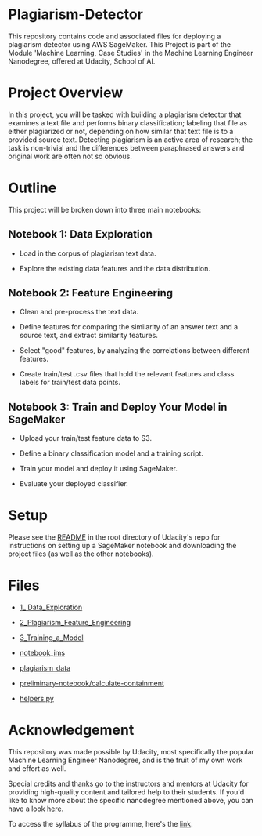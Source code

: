 # Plagiarism-Detector

This repository contains code and associated files for deploying a plagiarism detector using AWS SageMaker.
This Project is part of the Module 'Machine Learning, Case Studies' in the Machine Learning Engineer Nanodegree, offered at Udacity, School of AI.

# Project Overview
In this project, you will be tasked with building a plagiarism detector that examines a text file and performs binary classification; labeling that file as either plagiarized or not, depending on how similar that text file is to a provided source text. Detecting plagiarism is an active area of research; the task is non-trivial and the differences between paraphrased answers and original work are often not so obvious.

# Outline

This project will be broken down into three main notebooks:

## Notebook 1: Data Exploration

- Load in the corpus of plagiarism text data.

- Explore the existing data features and the data distribution.


## Notebook 2: Feature Engineering

- Clean and pre-process the text data.

- Define features for comparing the similarity of an answer text and a source text, and extract similarity features.

- Select "good" features, by analyzing the correlations between different features.

- Create train/test .csv files that hold the relevant features and class labels for train/test data points.


## Notebook 3: Train and Deploy Your Model in SageMaker

- Upload your train/test feature data to S3.

- Define a binary classification model and a training script.

- Train your model and deploy it using SageMaker.

- Evaluate your deployed classifier.

# Setup

Please see the [README](https://github.com/udacity/ML_SageMaker_Studies/tree/master/README.md) in the root directory of Udacity's repo for instructions on setting up a SageMaker notebook and downloading the project files (as well as the other notebooks).


# Files

- [1_ Data_Exploration](https://github.com/dilayercelik/Plagiarism-Detector/tree/master/1_%20Data_Exploration)

- [2_Plagiarism_Feature_Engineering](https://github.com/dilayercelik/Plagiarism-Detector/tree/master/2_Plagiarism_Feature_Engineering)

- [3_Training_a_Model](https://github.com/dilayercelik/Plagiarism-Detector/tree/master/3_Training_a_Model)


- [notebook_ims](https://github.com/dilayercelik/Plagiarism-Detector/tree/master/notebook_ims)

- [plagiarism_data](https://github.com/dilayercelik/Plagiarism-Detector/tree/master/plagiarism_data)

- [preliminary-notebook/calculate-containment](https://github.com/dilayercelik/Plagiarism-Detector/tree/master/preliminary-notebook/calculate-containment)

- [helpers.py](https://github.com/dilayercelik/Plagiarism-Detector/blob/master/helpers.py)


# Acknowledgement
This repository was made possible by Udacity, most specifically the popular Machine Learning Engineer Nanodegree, and is the fruit of my own work and effort as well.

Special credits and thanks go to the instructors and mentors at Udacity for providing high-quality content and tailored help to their students. If you'd like to know more about the specific nanodegree mentioned above, you can have a look [here](https://www.udacity.com/course/machine-learning-engineer-nanodegree--nd009t).

To access the syllabus of the programme, here's the [link](https://s3.amazonaws.com/iridium-content/documents/en-US/machine-learning-engineer-nanodegree-program-syllabus.pdf).
